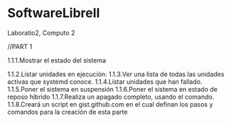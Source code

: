 # SoftwareLibreII
Laboratio2, Computo 2

//PART 1

1.1.1.Mostrar el estado del sistema



1.1.2.Listar unidades en ejecución:
1.1.3.Ver una lista de todas las unidades activas que systemd
conoce.
1.1.4.Listar unidades que han fallado.
1.1.5.Poner el sistema en suspensión
1.1.6.Poner el sistema en estado de reposo híbrido
1.1.7.Realiza un apagado completo, usando el comando.
1.1.8.Creará un script en gist.github.com en el cual definan
los pasos y comandos para la creación de esta parte
